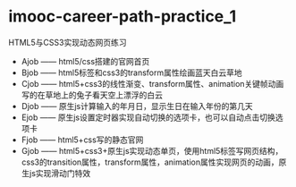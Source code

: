 # imooc-career-path-practice_1
HTML5与CSS3实现动态网页练习

- Ajob —— html5/css搭建的官网首页
- Bjob —— html5标签和css3的transform属性绘画蓝天白云草地
- Cjob —— html5+css3的线性渐变、transform属性、animation关键帧动画写的在草地上的兔子看天空上漂浮的白云
- Djob —— 原生js计算输入的年月日，显示生日在输入年份的第几天
- Ejob —— 原生js设置定时器实现自动切换的选项卡，也可以自动点击切换选项卡
- Fjob —— html5+css写的静态官网
- Gjob —— html5+css3+原生js实现动态单页，使用html5标签写网页结构，css3的transition属性，transform属性，animation属性实现网页的动画，原生js实现滑动门特效
